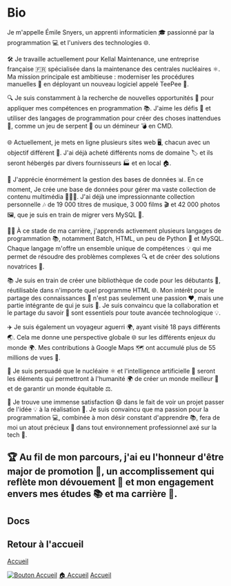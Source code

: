 # Bio
Je m'appelle Émile Snyers, un apprenti informaticien 🎓 passionné par la programmation 💻 et l'univers des technologies 🌐.

🛠 Je travaille actuellement pour Kellal Maintenance, une entreprise française 🇫🇷 spécialisée dans la maintenance des centrales nucléaires ⚛. 
Ma mission principale est ambitieuse : moderniser les procédures manuelles 📜 en déployant un nouveau logiciel appelé TeePee 📱.

🔍 Je suis constamment à la recherche de nouvelles opportunités 🌟 pour appliquer mes compétences en programmation 📚. 
J'aime les défis 🎯 et utiliser des langages de programmation pour créer des choses inattendues 🎲, comme un jeu de serpent 🐍 ou un démineur 💣 en CMD.

🌐 Actuellement, 
je mets en ligne plusieurs sites web 🖥, chacun avec un objectif différent 🎯. J'ai déjà acheté différents noms de domaine 🏷 et ils seront hébergés par divers fournisseurs 🏭 et en local 🏠.

💾 J'apprécie énormément la gestion des bases de données 📊. En ce moment, 
Je crée une base de données pour gérer ma vaste collection de contenu multimédia 🎥🎵📸. 
J'ai déjà une impressionnante collection personnelle 🎶 de 19 000 titres de musique, 3 000 films 🎬 et 42 000 photos 🖼, que je suis en train de migrer vers MySQL 🔄.

👨‍💻 À ce stade de ma carrière, j'apprends activement plusieurs langages de programmation 📚, notamment Batch, HTML, un peu de Python 🐍 et MySQL. 
Chaque langage m'offre un ensemble unique de compétences 💡 qui me permet de résoudre des problèmes complexes 🔍 et de créer des solutions novatrices 🎉.

📚 Je suis en train de créer une bibliothèque de code pour les débutants 🌱, réutilisable dans n'importe quel programme HTML 🌐. 
Mon intérêt pour le partage des connaissances 🤝 n'est pas seulement une passion ❤️, mais une partie intégrante de qui je suis 🙌. 
Je suis convaincu que la collaboration et le partage du savoir 📖 sont essentiels pour toute avancée technologique 💡.

✈️ Je suis également un voyageur aguerri 🌍, ayant visité 18 pays différents 🌏. Cela me donne une perspective globale 🌐 sur les différents enjeux du monde 🌍. 
Mes contributions à Google Maps 🗺 ont accumulé plus de 55 millions de vues 👀.

🌱 Je suis persuadé que le nucléaire ⚛ et l'intelligence artificielle 🤖 seront les éléments qui permettront à l'humanité 🌍 de créer un monde meilleur 💖 et de garantir un monde équitable ⚖️.

🎉 Je trouve une immense satisfaction 😄 dans le fait de voir un projet passer de l'idée 💡 à la réalisation 🎯. 
Je suis convaincu que ma passion pour la programmation 💻, combinée à mon désir constant d'apprendre 📚, fera de moi un atout précieux 💎 dans tout environnement professionnel axé sur la tech 🏢.

🏆 Au fil de mon parcours, j'ai eu l'honneur d'être major de promotion 🥇, un accomplissement qui reflète mon dévouement 🌟 et mon engagement envers mes études 📚 et ma carrière 💼.
---
## Docs

## Retour à l'accueil
<!DOCTYPE html>
<html lang="fr">
<head>
    <meta charset="UTF-8">
    <title>Bouton d'accueil stylisé</title>
    <!-- Lien vers le fichier CSS externe -->
    <link rel="stylesheet" href="style.css">
</head>
<body>

<!-- Bouton de redirection vers la page d'accueil -->
<a href="/" class="btn-homepage-3d">Accueil</a>

</body>
</html>

[![Bouton Accueil](URL_de_l_image_du_bouton)](URL_de_destination)
[🏠 Accueil](/)
[Accueil](/)

